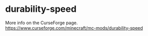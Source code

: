 # durability-speed
 
More info on the CurseForge page.
https://www.curseforge.com/minecraft/mc-mods/durability-speed
